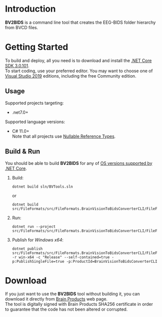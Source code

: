 # Introduction

**BV2BIDS** is a command line tool that creates the EEG-BIDS folder hierarchy from BVCD files.

# Getting Started

To build and deploy, all you need is to download and install the [.NET Core SDK 3.0.101](https://dotnet.microsoft.com/download/dotnet-core/3.0).  
To start coding, use your preferred editor. You may want to choose one of [Visual Studio 2019](https://visualstudio.microsoft.com/downloads/) editions, including the free Community edition.

## Usage

Supported projects targeting:
- .net7.0+

Supported language versions:
- C# 11.0+  
  Note that all projects use [Nullable Reference Types](https://docs.microsoft.com/dotnet/csharp/nullable-references).
  
## Build & Run

You should be able to build **BV2BIDS** for any of [OS versions supported by .NET Core](https://github.com/dotnet/core/blob/main/release-notes/7.0/supported-os.md).

1. Build:
   ```
   dotnet build sln/BVTools.sln
   ```  
   or
   ```
   dotnet build src/FileFormats/src/FileFormats.BrainVisionToBidsConverterCLI/FileFormats.BrainVisionToBidsConverterCLI.csproj
   ```
1. Run:
   ```
   dotnet run --project src/FileFormats/src/FileFormats.BrainVisionToBidsConverterCLI/FileFormats.BrainVisionToBidsConverterCLI.csproj
   ```
1. Publish for _Windows x64_:
   ```
   dotnet publish src/FileFormats/src/FileFormats.BrainVisionToBidsConverterCLI/FileFormats.BrainVisionToBidsConverterCLI.csproj -r win-x64 -c "Release" --self-contained=true -p:PublishSingleFile=true -p:ProductId=BrainVisionToBidsConverterCLI
   ```

# Download

If you just want to use the **BV2BIDS** tool without building it, you can download it directly from [Brain Products](https://www.brainproducts.com/downloads.php?kid=40#dlukat_226) web page.  
The tool is digitally signed with Brain Products SHA256 certificate in order to guarantee that the code has not been altered or corrupted.
